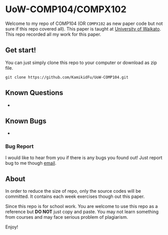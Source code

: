# UoW-COMP104/COMPX102

Welcome to my repo of COMP104 (OR `COMPX102` as new paper code but not sure if this repo covered all). This paper is taught at [University of Waikato](https://www.waikato.ac.nz/). This repo recorded all my work for this paper.



## Get start!

You can just simply clone this repo to your computer or download as zip file.

```shell
git clone https://github.com/KamikidFu/UoW-COMP104.git
```



## Known Questions

-



## Known Bugs

-

### Bug Report

I would like to hear from you if there is any bugs you found out! Just report bug to me though [email](mailto:kidfu@live.com).



## About

In order to reduce the size of repo, only the source codes will be committed. It contains each week exercises though out this paper.

Since this repo is for school work. You are welcome to use this repo as a reference but **DO NOT** just copy and paste. You may not learn something from courses and may face serious problem of plagiarism.

Enjoy!
